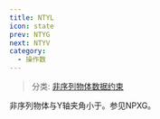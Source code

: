 ```yaml
---
title: NTYL
icon: state
prev: NTYG
next: NTYV
category:
  - 操作数
---
```


> 分类: [非序列物体数据约束](/hb/operands/130/878/  "Zemax 操作数 非序列物体数据约束")

非序列物体与Y轴夹角小于。参见NPXG。